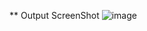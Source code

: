** Output ScreenShot
![image](https://github.com/user-attachments/assets/0e7f022b-14eb-47de-b206-6c5039e6117f)
